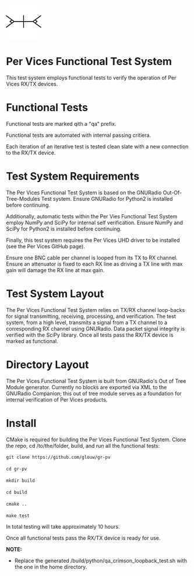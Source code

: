 ![](pv.png)

# Per Vices Functional Test System

This test system employs functional tests to verify the operation of Per Vices RX/TX devices.

# Functional Tests

Functional tests are marked qith a "qa" prefix.

Functional tests are automated with internal passing critiera.

Each iteration of an iterative test is tested clean slate with a new connection to the RX/TX device.

# Test System Requirements

The Per Vices Functional Test System is based on the GNURadio Out-Of-Tree-Modules Test system. Ensure
GNURadio for Python2 is installed before continuing.

Additionally, automatic tests within the Per Vies Functional Test System employ
NumPy and SciPy for internal self verification. Ensure NumPy and SciPy for Python2 is installed before continuing.

Finally, this test system requires the Per Vices UHD driver to be installed (see the Per Vices GitHub page).

Ensure one BNC cable per channel is looped from its TX to RX channel. Ensure an attenuator is fixed to
each RX line as driving a TX line with max gain will damage the RX line at max gain.

# Test System Layout

The Per Vices Functional Test System relies on TX/RX channel loop-backs for signal transmitting, receiving,
processing, and verification. The test system, from a high level, transmits a signal from a TX channel to
a corresponding RX channel using GNURadio. Data packet signal integrity is verified with the
SciPy library. Once all tests pass the RX/TX device is marked as functional.

# Directory Layout

The Per Vices Functional Test System is built from GNURadio's Out of Tree Module generator.
Currently no blocks are exported via XML to the GNURadio Companion; this out of tree module
serves as a foundation for internal verification of Per Vices products.

# Install

CMake is required for building the Per Vices Functional Test System.
Clone the repo, cd /to/the/folder, build, and run all the functional tests:

```
git clone https://github.com/glouw/gr-pv

cd gr-pv

mkdir build

cd build

cmake ..

make test
```

In total testing will take approximately 10 hours.

Once all functional tests pass the RX/TX device is ready for use.

**NOTE:**
- Replace the generated /build/python/qa_crimson_loopback_test.sh with the one in the home directory.
